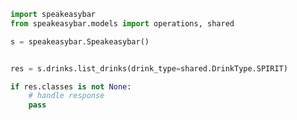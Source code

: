 <!-- Start SDK Example Usage [usage] -->
```python
import speakeasybar
from speakeasybar.models import operations, shared

s = speakeasybar.Speakeasybar()


res = s.drinks.list_drinks(drink_type=shared.DrinkType.SPIRIT)

if res.classes is not None:
    # handle response
    pass
```
<!-- End SDK Example Usage [usage] -->
